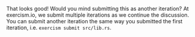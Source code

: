 That looks good! Would you mind submitting this as another iteration? At exercism.io, we submit multiple iterations as we continue the discussion. You can submit another iteration the same way you submitted the first iteration, i.e. `exercism submit src/lib.rs`.